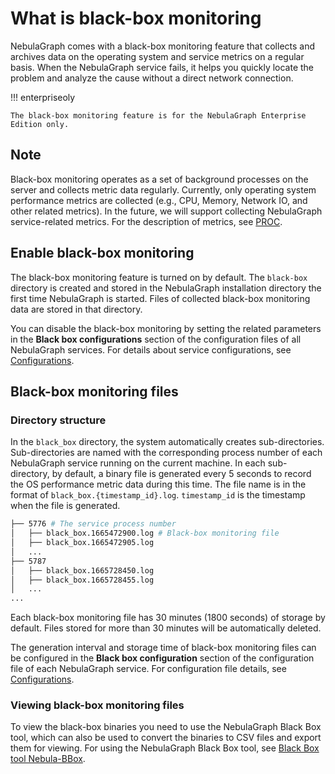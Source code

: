 # What is black-box monitoring

NebulaGraph comes with a black-box monitoring feature that collects and archives data on the operating system and service metrics on a regular basis. When the NebulaGraph service fails, it helps you quickly locate the problem and analyze the cause without a direct network connection.

!!! enterpriseoly

    The black-box monitoring feature is for the NebulaGraph Enterprise Edition only.

## Note

Black-box monitoring operates as a set of background processes on the server and collects metric data regularly. Currently, only operating system performance metrics are collected (e.g., CPU, Memory, Network IO, and other related metrics). In the future, we will support collecting NebulaGraph service-related metrics. For the description of metrics, see [PROC](https://man7.org/linux/man-pages/man5/proc.5.html).


## Enable black-box monitoring

The black-box monitoring feature is turned on by default. The `black-box` directory is created and stored in the NebulaGraph installation directory the first time NebulaGraph is started. Files of collected black-box monitoring data are stored in that directory.

You can disable the black-box monitoring by setting the related parameters in the **Black box configurations** section of the configuration files of all NebulaGraph services. For details about service configurations, see [Configurations](../../5.configurations-and-logs/1.configurations/1.configurations.md).

## Black-box monitoring files

### Directory structure

In the `black_box` directory, the system automatically creates sub-directories. Sub-directories are named with the corresponding process number of each NebulaGraph service running on the current machine. In each sub-directory, by default, a binary file is generated every 5 seconds to record the OS performance metric data during this time. The file name is in the format of `black_box.{timestamp_id}.log`. `timestamp_id` is the timestamp when the file is generated.

```bash
├── 5776 # The service process number 
│   ├── black_box.1665472900.log # Black-box monitoring file
│   ├── black_box.1665472905.log
│   ...
├── 5787
│   ├── black_box.1665728450.log
│   ├── black_box.1665728455.log
│   ...
...
```

Each black-box monitoring file has 30 minutes (1800 seconds) of storage by default. Files stored for more than 30 minutes will be automatically deleted.

The generation interval and storage time of black-box monitoring files can be configured in the **Black box configuration** section of the configuration file of each NebulaGraph service. For configuration file details, see [Configurations](../../5.configurations-and-logs/1.configurations/1.configurations.md).



### Viewing black-box monitoring files

To view the black-box binaries you need to use the NebulaGraph Black Box tool, which can also be used to convert the binaries to CSV files and export them for viewing. For using the NebulaGraph Black Box tool, see [Black Box tool Nebula-BBox](3.2.bbox-reviewer.md).